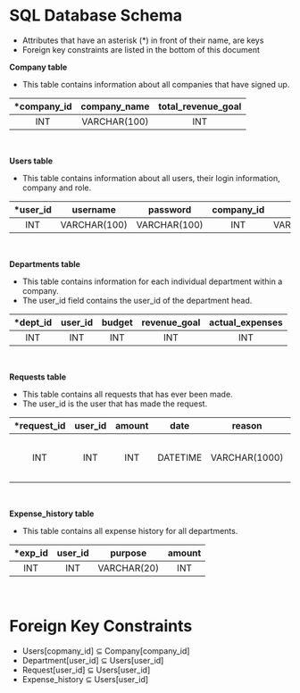 # SQL Database Schema
* Attributes that have an asterisk (*) in front of their name, are keys
* Foreign key constraints are listed in the bottom of this document

**Company table**
* This table contains information about all companies that have signed up.

| *company_id | company_name | total_revenue_goal |
|:----------:|:------------:|:------------------:|
|     INT    | VARCHAR(100) |         INT        |
<br>


**Users table**
* This table contains information about all users, their login information, company and role.

| *user_id |   username   |   password   | company_id |     role     |
|:-------:|:------------:|:------------:|:----------:|:------------:|
|   INT   | VARCHAR(100) | VARCHAR(100) |     INT    | VARCHAR(100) |
<br>

**Departments table**
* This table contains information for each individual department within a company.
* The user_id field contains the user_id of the department head.

| *dept_id | user_id | budget | revenue_goal | actual_expenses |
|:-------:|:-------:|:------:|:------------:|:---------------:|
|   INT   |   INT   |   INT  |      INT     |       INT       |
<br>

**Requests table**
* This table contains all requests that has ever been made.
* The user_id is the user that has made the request. 

| *request_id | user_id | amount | date |     reason    |                  status                  |
|:----------:|:-------:|:------:|:----:|:-------------:|:----------------------------------------:|
|     INT    |   INT   |   INT  |  DATETIME | VARCHAR(1000) | ENUM = {in_progress, accepted, declined} |
<br>

**Expense_history table**
* This table contains all expense history for all departments.

| *exp_id | user_id |   purpose   | amount |
|:------:|:-------:|:-----------:|:------:|
|   INT  |   INT   | VARCHAR(20) |   INT  |
<br>

# Foreign Key Constraints

* Users[copmany_id] ⊆ Company[company_id]
* Department[user_id] ⊆ Users[user_id]
* Request[user_id] ⊆ Users[user_id]
* Expense_history ⊆ Users[user_id]
